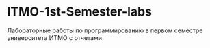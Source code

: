 # ITMO-1st-Semester-labs
Лабораторные работы по программированию в первом семестре университета ИТМО с отчетами
